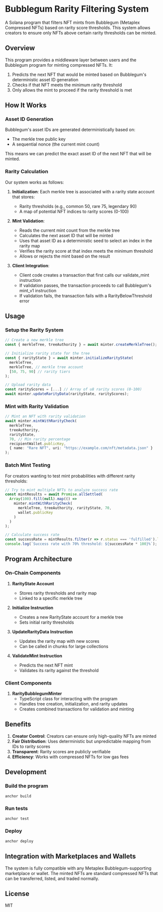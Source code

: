 # Bubblegum Rarity Filtering System

A Solana program that filters NFT mints from Bubblegum (Metaplex Compressed NFTs) based on rarity score thresholds. This system allows creators to ensure only NFTs above certain rarity thresholds can be minted.

## Overview

This program provides a middleware layer between users and the Bubblegum program for minting compressed NFTs. It:

1. Predicts the next NFT that would be minted based on Bubblegum's deterministic asset ID generation
2. Checks if that NFT meets the minimum rarity threshold
3. Only allows the mint to proceed if the rarity threshold is met

## How It Works

### Asset ID Generation

Bubblegum's asset IDs are generated deterministically based on:
- The merkle tree public key
- A sequential nonce (the current mint count)

This means we can predict the exact asset ID of the next NFT that will be minted.

### Rarity Calculation

Our system works as follows:

1. **Initialization**: Each merkle tree is associated with a rarity state account that stores:
   - Rarity thresholds (e.g., common 50, rare 75, legendary 90)
   - A map of potential NFT indices to rarity scores (0-100)

2. **Mint Validation**:
   - Reads the current mint count from the merkle tree
   - Calculates the next asset ID that will be minted
   - Uses that asset ID as a deterministic seed to select an index in the rarity map
   - Verifies the rarity score at that index meets the minimum threshold
   - Allows or rejects the mint based on the result

3. **Client Integration**:
   - Client code creates a transaction that first calls our validate_mint instruction
   - If validation passes, the transaction proceeds to call Bubblegum's mint_v1 instruction
   - If validation fails, the transaction fails with a RarityBelowThreshold error

## Usage

### Setup the Rarity System

```typescript
// Create a new merkle tree
const { merkleTree, treeAuthority } = await minter.createMerkleTree();

// Initialize rarity state for the tree
const { rarityState } = await minter.initializeRarityState(
  merkleTree, 
  merkleTree, // merkle tree account
  [50, 75, 90] // rarity tiers
);

// Upload rarity data
const rarityScores = [...] // Array of u8 rarity scores (0-100)
await minter.updateRarityData(rarityState, rarityScores);
```

### Mint with Rarity Validation

```typescript
// Mint an NFT with rarity validation
await minter.mintWithRarityCheck(
  merkleTree,
  treeAuthority,
  rarityState,
  70, // Min rarity percentage
  recipientWallet.publicKey,
  { name: "Rare NFT", uri: "https://example.com/nft/metadata.json" }
);
```

### Batch Mint Testing

For creators wanting to test mint probabilities with different rarity thresholds:

```typescript
// Try to mint multiple NFTs to analyze success rate
const mintResults = await Promise.allSettled(
  Array(100).fill(null).map(() => 
    minter.mintWithRarityCheck(
      merkleTree, treeAuthority, rarityState, 70,
      wallet.publicKey
    )
  )
);

// Calculate success rate
const successRate = mintResults.filter(r => r.status === 'fulfilled').length / 100;
console.log(`Success rate with 70% threshold: ${successRate * 100}%`);
```

## Program Architecture

### On-Chain Components

1. **RarityState Account**
   - Stores rarity thresholds and rarity map
   - Linked to a specific merkle tree

2. **Initialize Instruction**
   - Creates a new RarityState account for a merkle tree
   - Sets initial rarity thresholds

3. **UpdateRarityData Instruction**
   - Updates the rarity map with new scores
   - Can be called in chunks for large collections

4. **ValidateMint Instruction**
   - Predicts the next NFT mint
   - Validates its rarity against the threshold

### Client Components

1. **RarityBubblegumMinter**
   - TypeScript class for interacting with the program
   - Handles tree creation, initialization, and rarity updates
   - Creates combined transactions for validation and minting

## Benefits

1. **Creator Control**: Creators can ensure only high-quality NFTs are minted
2. **Fair Distribution**: Uses deterministic but unpredictable mapping from IDs to rarity scores
3. **Transparent**: Rarity scores are publicly verifiable
4. **Efficiency**: Works with compressed NFTs for low gas fees

## Development

### Build the program

```bash
anchor build
```

### Run tests

```bash
anchor test
```

### Deploy

```bash
anchor deploy
```

## Integration with Marketplaces and Wallets

The system is fully compatible with any Metaplex Bubblegum-supporting marketplace or wallet. The minted NFTs are standard compressed NFTs that can be transferred, listed, and traded normally.

## License

MIT
